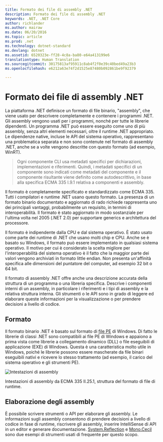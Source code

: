 ```yaml
---
title: Formato dei file di assembly .NET
description: Formato dei file di assembly .NET
keywords: .NET, .NET Core
author: richlander
ms.author: mairaw
ms.date: 06/20/2016
ms.topic: article
ms.prod: .net
ms.technology: dotnet-standard
ms.devlang: dotnet
ms.assetid: 6520323e-ff28-4c8a-ba80-e64a413199e6
translationtype: Human Translation
ms.sourcegitcommit: 30175813af95911c8ab4f2f0e39c40bed49a23b3
ms.openlocfilehash: e6212a63e74f2d1525e87480b092861be9f92379

---
```


# <a name="net-assembly-file-format"></a>Formato dei file di assembly .NET

La piattaforma .NET definisce un formato di file binario, "assembly", che viene usato per descrivere completamente e contenere i programmi .NET. Gli assembly vengono usati per i programmi, nonché per tutte le librerie dipendenti. Un programma .NET può essere eseguito come uno di più assembly, senza altri elementi necessari, oltre il runtime .NET appropriato. Le dipendenze native, incluse le API del sistema operativo, rappresentano una problematica separata e non sono contenute nel formato di assembly .NET, anche se a volte vengono descritte con questo formato (ad esempio, WinRT).

> Ogni componente CLI usa metadati specifici per dichiarazioni, implementazioni e riferimenti. Quindi, i metadati specifici di un componente sono indicati come metadati del componente e il componente risultante viene definito come autodescrittivo, in base alla specifica ECMA 335 I.9.1 relativa a componenti e assembly.

Il formato è completamente specificato e standardizzato come ECMA 335. Tutti i compilatori e runtime .NET usano questo formato. La presenza di un formato binario documentato e aggiornato di rado richiede rappresenta uno dei principali vantaggi, probabilmente un requisito, in termini di interoperabilità. Il formato è stato aggiornato in modo sostanziale per l'ultima volta nel 2005 (.NET 2.0) per supportare generics e architettura del processore.

Il formato è indipendente dalla CPU e dal sistema operativo. È stato usato come parte dei runtime di .NET che usano molti chip e CPU. Anche se è basato su Windows, il formato può essere implementato in qualsiasi sistema operativo. Il motivo per cui è considerato la scelta migliore per l'interoperabilità del sistema operativo è il fatto che la maggior parte dei valori vengono archiviati in formato little endian. Non presenta un'affinità specifica alle dimensioni del puntatore del computer, ad esempio 32 bit o 64 bit.

Il formato di assembly .NET offre anche una descrizione accurata della struttura di un programma o una libreria specifica. Descrive i componenti interni di un assembly, in particolare i riferimenti e i tipi di assembly e la relativa struttura interna. Gli strumenti o le API sono in grado di leggere ed elaborare queste informazioni per la visualizzazione o per prendere decisioni a livello di codice.

## <a name="format"></a>Formato

Il formato binario .NET è basato sul formato di [file PE](http://en.wikipedia.org/wiki/Portable_Executable) di Windows. Di fatto le librerie di classi .NET sono compatibili ai file PE di Windows e appaiono a prima vista come librerie a collegamento dinamico (DLL) o file eseguibili di applicazione (EXE) di Windows. Questa è una caratteristica molto utile in Windows, poiché le librerie possono essere mascherate da file binari eseguibili nativi e ricevere lo stesso trattamento (ad esempio, il carico del sistema operativo e gli strumenti PE).

![Intestazioni di assembly](./media/assembly-format/assembly-headers.png)

Intestazioni di assembly da ECMA 335 II.25.1, struttura del formato di file di runtime.

## <a name="processing-the-assemblies"></a>Elaborazione degli assembly

È possibile scrivere strumenti o API per elaborare gli assembly. Le informazioni sugli assembly consentono di prendere decisioni a livello di codice in fase di runtime, riscrivere gli assembly, inserire IntelliSense di API in un editor e generare documentazione. [System.Reflection](https://msdn.microsoft.com/library/system.reflection.aspx) e [Mono.Cecil](http://www.mono-project.com/docs/tools+libraries/libraries/Mono.Cecil/) sono due esempi di strumenti usati di frequente per questo scopo.



<!--HONumber=Nov16_HO3-->


